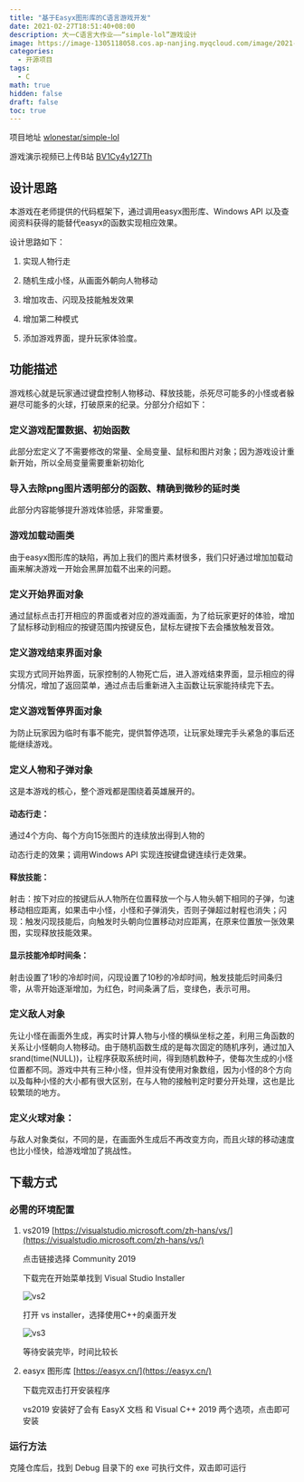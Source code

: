 ```yaml
---
title: "基于Easyx图形库的C语言游戏开发"
date: 2021-02-27T18:51:40+08:00
description: 大一C语言大作业——“simple-lol”游戏设计
image: https://image-1305118058.cos.ap-nanjing.myqcloud.com/image/2021-02-27.jpg
categories:
  - 开源项目
tags:
  - C
math: true
hidden: false
draft: false
toc: true
---
```




项目地址  [wlonestar/simple-lol](https://github.com/wlonestar/simple-lol)

游戏演示视频已上传B站  [BV1Cy4y127Th](https://www.bilibili.com/video/BV1Cy4y127Th)






## 设计思路

本游戏在老师提供的代码框架下，通过调用easyx图形库、Windows API 以及查阅资料获得的能替代easyx的函数实现相应效果。

设计思路如下：

1. 实现人物行走

2. 随机生成小怪，从画面外朝向人物移动

3. 增加攻击、闪现及技能触发效果

4. 增加第二种模式

5. 添加游戏界面，提升玩家体验度。

## 功能描述

游戏核心就是玩家通过键盘控制人物移动、释放技能，杀死尽可能多的小怪或者躲避尽可能多的火球，打破原来的纪录。分部分介绍如下：

### 定义游戏配置数据、初始函数

此部分宏定义了不需要修改的常量、全局变量、鼠标和图片对象；因为游戏设计重新开始，所以全局变量需要重新初始化

### 导入去除png图片透明部分的函数、精确到微秒的延时类

此部分内容能够提升游戏体验感，非常重要。

### 游戏加载动画类

由于easyx图形库的缺陷，再加上我们的图片素材很多，我们只好通过增加加载动画来解决游戏一开始会黑屏加载不出来的问题。

### 定义开始界面对象

通过鼠标点击打开相应的界面或者对应的游戏画面，为了给玩家更好的体验，增加了鼠标移动到相应的按键范围内按键反色，鼠标左键按下去会播放触发音效。

### 定义游戏结束界面对象

实现方式同开始界面，玩家控制的人物死亡后，进入游戏结束界面，显示相应的得分情况，增加了返回菜单，通过点击后重新进入主函数让玩家能持续完下去。

### 定义游戏暂停界面对象

为防止玩家因为临时有事不能完，提供暂停选项，让玩家处理完手头紧急的事后还能继续游戏。

### 定义人物和子弹对象

这是本游戏的核心，整个游戏都是围绕着英雄展开的。

#### 动态行走：

通过4个方向、每个方向15张图片的连续放出得到人物的

动态行走的效果；调用Windows API 实现连按键盘键连续行走效果。

#### 释放技能：

射击：按下对应的按键后从人物所在位置释放一个与人物头朝下相同的子弹，匀速移动相应距离，如果击中小怪，小怪和子弹消失，否则子弹超过射程也消失；闪现：触发闪现技能后，向触发时头朝向位置移动对应距离，在原来位置放一张效果图，实现释放技能效果。

#### 显示技能冷却时间条：

射击设置了1秒的冷却时间，闪现设置了10秒的冷却时间，触发技能后时间条归零，从零开始逐渐增加，为红色，时间条满了后，变绿色，表示可用。

### 定义敌人对象

 先让小怪在画面外生成，再实时计算人物与小怪的横纵坐标之差，利用三角函数的关系让小怪朝向人物移动。由于随机函数生成的是每次固定的随机序列，通过加入srand(time(NULL))，让程序获取系统时间，得到随机数种子，使每次生成的小怪位置都不同。游戏中共有三种小怪，但并没有使用对象数组，因为小怪的8个方向以及每种小怪的大小都有很大区别，在与人物的接触判定时要分开处理，这也是比较繁琐的地方。

### 定义火球对象：

与敌人对象类似，不同的是，在画面外生成后不再改变方向，而且火球的移动速度也比小怪快，给游戏增加了挑战性。

## 下载方式

### 必需的环境配置

1. vs2019	[https://visualstudio.microsoft.com/zh-hans/vs/](https://visualstudio.microsoft.com/zh-hans/vs/)

   点击链接选择 Community 2019

   下载完在开始菜单找到 Visual Studio Installer

   ![vs2](https://image-1305118058.cos.ap-nanjing.myqcloud.com/image/20210226130239.jpg)

   打开 vs installer，选择使用C++的桌面开发

   ![vs3](https://image-1305118058.cos.ap-nanjing.myqcloud.com/image/20210226130247.jpg)

   等待安装完毕，时间比较长

2. easyx 图形库    [https://easyx.cn/](https://easyx.cn/)

   下载完双击打开安装程序

   vs2019 安装好了会有 EasyX 文档 和 Visual C++ 2019 两个选项，点击即可安装

### 运行方法

克隆仓库后，找到 Debug 目录下的 exe 可执行文件，双击即可运行

